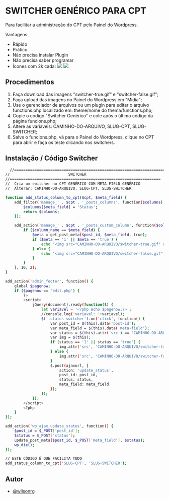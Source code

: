 
# SWITCHER GENÉRICO PARA CPT

Para facilitar a administração do CPT pelo Painel do Wordpress.

Vantagens:

+ Rápido
+ Prático
+ Não precisa instalar Plugin
+ Não precisa saber programar
+ Ícones com 2k cada: <img src="/assets/switcher-true.gif"> <img src="/assets/switcher-false.gif">


## Procedimentos

1) Faça download das imagens "switcher-true.gif" e "switcher-false.gif";
2) Faça upload das imagens no Painel do Wordpress em "Mídia";
3) Use o gerenciador de arquivos ou um plugin para editar o arquivo functions.php localizado em: theme/nome do thema/functions.php;
4) Copie o código "Switcher Genérico" e cole após o último código da página funcions.php;
5) Altere as varíaveis: CAMINHO-DO-ARQUIVO, SLUG-CPT, SLUG-SWITCHER;
6) Salve o funcions.php, vá para o Painel do Wordpress, clique no CPT para abrir e faça os teste clicando nos switchers.


## Instalação / Código Switcher


```bash
  //===================================================================
//							SWITCHER
//===================================================================
//  Cria um switcher no CPT GENÉRICO COM META FIELD GENÉRICO
// 	Alterar: CAMINHO-DO-ARQUIVO, SLUG-CPT, SLUG-SWITCHER

function add_status_column_to_cpt($cpt, $meta_field) {
    add_filter('manage_' . $cpt . '_posts_columns', function($columns) use ($meta_field) {
        $columns[$meta_field] = 'Status';
        return $columns;
    });

    add_action('manage_' . $cpt . '_posts_custom_column', function($column_name, $post_id) use ($meta_field) {
        if ($column_name == $meta_field) {
            $meta = get_post_meta($post_id, $meta_field, true);
            if ($meta == '1' || $meta == 'true') {
                echo '<img src="CAMINHO-DO-ARQUIVO/switcher-true.gif" data-post-id="' . $post_id . '" class="status-switcher" style="cursor:pointer" data-meta-field="' . $meta_field . '" />';
            } else {
                echo '<img src="CAMINHO-DO-ARQUIVO/switcher-false.gif" data-post-id="' . $post_id . '" class="status-switcher" style="cursor:pointer" data-meta-field="' . $meta_field . '" />';
            }
        }
    }, 10, 2);
}

add_action('admin_footer', function() {
    global $pagenow;
    if ($pagenow == 'edit.php') {
        ?>
        <script>
            jQuery(document).ready(function($) {
                let variavel = '<?php echo $pagenow;?>';
                //console.log('variavel: '+variavel);
                $('.status-switcher').on('click', function() {
                    var post_id = $(this).data('post-id');
                    var meta_field = $(this).data('meta-field');
                    var status = $(this).attr('src') == 'CAMINHO-DO-ARQUIVO/switcher-true.gif' ? 'false' : 'true';
                    var img = $(this);
                    if (status == '1' || status == 'true') {
						img.attr('src', 'CAMINHO-DO-ARQUIVO/switcher-true.gif').css({'cursor':'pointer'});
					} else {
						img.attr('src', 'CAMINHO-DO-ARQUIVO/switcher-false.gif').css({'cursor':'pointer'});
					}
                    $.post(ajaxurl, {
                        action: 'update_status',
                        post_id: post_id,
                        status: status,
                        meta_field: meta_field
                    });
                });
            });
        </script>
        <?php
    }
});

add_action('wp_ajax_update_status', function() {
    $post_id = $_POST['post_id'];
    $status = $_POST['status'];
    update_post_meta($post_id, $_POST['meta_field'], $status);
    wp_die();
});

// ESTE CÓDIGO É QUE FACILITA TUDO
add_status_column_to_cpt('SLUG-CPT', 'SLUG-SWITCHER');
```
    
## Autor

- [@wilsonrg](https://github.com/wilsonrg)

